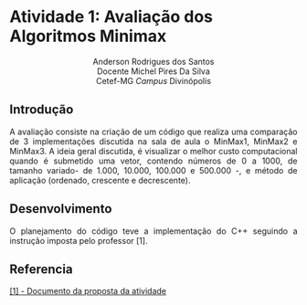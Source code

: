 # Atividade 1: Avaliação dos Algoritmos Minimax

 <div align = "center" >
    Anderson Rodrigues dos Santos  <br>
    Docente Michel Pires Da Silva  <br>
    Cetef-MG <i>Campus</i> Divinópolis
</div>

<div style="text-align: justify;">
 <h2>Introdução </h2>
 <p>
    A avaliação consiste na criação de um código que realiza uma comparação de 3 implementações discutida na sala de aula o MinMax1, MinMax2 e MinMax3. A ideia geral discutida, é visualizar o melhor custo computacional quando é submetido uma vetor, contendo números de 0 a 1000, de tamanho variado- de 1.000, 10.000, 100.000 e 500.000 -, e método de  aplicação (ordenado, crescente e decrescente).
 </p>
  <h2>Desenvolvimento </h2>
  <p>
  O planejamento do código teve a implementação do C++ seguindo a instrução imposta pelo professor [1].
  </p>

 <h2>Referencia</h2>
 <p>
 <a href="docs/Mimmax.pdf" target="_blank">[1] - Documento da proposta da atividade</a>

    
 </p>

</div>
